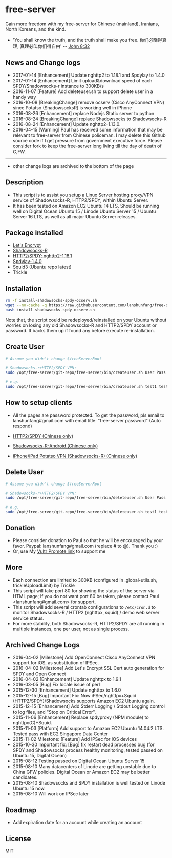 # free-server

Gain more freedom with my free-server for Chinese (mainland), Iranians, North Koreans, and the kind.

* 'You shall know the truth, and the truth shall make you free. 你们必晓得真理, 真理必叫你们得自由' -- [John 8:32](http://cnbible.com/john/8-32.htm) 

## News and Change logs

* 2017-01-14 [Enhancement] Update nghttp2 to 1.18.1 and Spdylay to 1.4.0
* 2017-01-14 [Enhancement] Limit upload&download speed of each SPDY/Shadowsocks-r instance to 300KB/s
* 2016-11-07 [Feature] Add deleteuser.sh to support delete user in a handy way
* 2016-10-08 [BreakingChange] remove ocserv (Cisco AnyConnect VPN) since Potatso (ShadowsocksR) is working well in iPhone
* 2016-08-26 [Enhancement] replace Nodejs Static server to python
* 2016-08-24 [BreakingChange] replace Shadowsocks to Shadowsocks-R
* 2016-08-24 [Enhancement] Update nghttp2-1.13.0.
* 2016-04-15 [Warning] Paul has received some information that may be relevant to free-server from Chinese policeman.
I may delete this Github source code if I get pressure from government executive force.
Please consider fork to keep the free-server long living till the day of death of G,FW.

-------
* other change logs are archived to the bottom of the page

## Description

* This script is to assist you setup a Linux Server hosting proxy/VPN service of Shadowsocks-R, HTTP2/SPDY, within Ubuntu Server.
* It has been tested on Amazon EC2 Ubuntu 14 LTS. Should be running well on Digital Ocean Ubuntu 15 / Linode Ubuntu Server 15 
/ Ubuntu Server 16 LTS, as well as all major Ubuntu Server releases.

## Package installed

* [Let's Encrypt](https://letsencrypt.org/)
* [Shadowsocks-R](https://github.com/breakwa11/shadowsocks.git)
* [HTTP2/SPDY: nghttp2-1.18.1](https://github.com/nghttp2/nghttp2/releases/download/v1.18.1/nghttp2-1.18.1.tar.gz)
* [Spdylay-1.4.0](https://github.com/tatsuhiro-t/spdylay/releases/download/v1.4.0/spdylay-1.4.0.tar.gz)
* Squid3 (Ubuntu repo latest)
* Trickle

## Installation

```bash
rm -f install-shadowsocks-spdy-ocserv.sh
wget --no-cache -q https://raw.githubusercontent.com/lanshunfang/free-server/master/install-shadowsocks-spdy-ocserv.sh
bash install-shadowsocks-spdy-ocserv.sh
```

Note that, the script could be redeployed/reinstalled on your Ubuntu without worries on losing any old Shadowsocks-R and HTTP2/SPDY account or password.
It backs them up if found any before execute re-installation.

## Create User

```bash
# Assume you didn't change $freeServerRoot

# Shadowsocks-r+HTTP2/SPDY VPN: 
sudo /opt/free-server/git-repo/free-server/bin/createuser.sh User Pass ShadowsocksRPort SPDYPort

# e.g. 
sudo /opt/free-server/git-repo/free-server/bin/createuser.sh test1 test123 10000 10401

```

## How to setup clients

* All the pages are password protected. To get the password, pls email to lanshunfang#gmail.com with email title: "free-server password" (Auto respond)

* [HTTP2/SPDY (Chinese only)](http://www.xiaofang.me/2014/12/20/windowsmaclinux-%E4%BD%BF%E7%94%A8%E5%AE%88%E6%9C%9B%E6%97%A0%E5%A2%99%E8%AE%A1%E5%88%92%E7%9A%84-spdy-%E9%AB%98%E9%80%9F%E7%BF%BB%E5%A2%99%E8%AE%BE%E7%BD%AE/ "Chinese only")
* [Shadowsocks-R-Android (Chinese only)](http://www.xiaofang.me/2016/08/25/shadowsocks-r-android-%E5%B0%8F%E6%96%B9%E7%95%AA%E8%8C%84%E9%85%8D%E7%BD%AE/)
* [iPhone/iPad Potatso VPN (Shadowsocks-R) (Chinese only)](http://www.xiaofang.me/2016/08/23/iphoneipad-potatso-vpn-shadowsocks-%E7%95%AA%E8%8C%84%E9%85%8D%E7%BD%AE/)


## Delete User

```bash
# Assume you didn't change $freeServerRoot

# Shadowsocks-r+HTTP2/SPDY VPN: 
sudo /opt/free-server/git-repo/free-server/bin/deleteuser.sh User Pass ShadowsocksRPort SPDYPort

# e.g. 
sudo /opt/free-server/git-repo/free-server/bin/deleteuser.sh test1 test123 10000 10401

```

## Donation

* Please consider donation to Paul so that he will be encouraged by your favor. Paypal: lanshunfang#gmail.com (replace # to @). Thank you :)
* Or, use My [Vultr Promote link](http://www.vultr.com/?ref=7037187-3B) to support me

## More

* Each connection are limited to 300KB (configured in .global-utils.sh, trickleUploadLimit) by Trickle
* This script will take port 80 for showing the status of the server via HTML page; If you do not want port 80 be taken, 
please contact Paul <lanshunfang#gmail.com> for support.
* This script will add several crontab configurations to `/etc/cron.d` to monitor Shadowsocks-R / HTTP2 (nghttpx, squid) / demo web server service status.
* For more stability, both Shadowsocks-R, HTTP2/SPDY are all running in multiple instances, one per user, not as single process.

## Archived Change Logs

* 2016-04-02 [Milestone] Add OpenConnect Cisco AnyConnect VPN support for iOS, as substitution of IPSec.
* 2016-04-02 [Milestone] Add Let's Encrypt SSL Cert auto generation for SPDY and Open Connect
* 2016-04-02 [Enhancement] Update nghttpx to 1.9.1
* 2016-03-05 [Bug] Fix locale issue of perl
* 2015-12-30 [Enhancement] Update nghttpx to 1.6.0
* 2015-12-15 [Bug] Important Fix: Now iPSec/nghttpx+Squid (HTTP2/SPDY)/Shadowsocks supports Amazon EC2 Ubuntu again.
* 2015-12-15 [Enhancement] Add Stderr Logging / Stdout Logging control to log files, and "Stop on Critical Error".
* 2015-11-06 [Enhancement] Replace spdyproxy (NPM module) to nghttpx(C)+Squid.
* 2015-11-03 [Platform] Add support to Amazon EC2 Ubuntu 14.04.2 LTS. Tested pass with EC2 Singapore Data Center 
* 2015-11-02 Milestone: [Feature] Add IPSec for IOS devices
* 2015-10-30 Important fix: [Bug] fix restart dead processes bug 
  (for SPDY and Shadowsocks process healthy monitoring, tested passed on Ubuntu 15, Digital Ocean)
* 2015-08-12 Testing passed on Digital Ocean Ubuntu Server 15
* 2015-08-10 Many datacenters of Linode are getting unstable due to China GFW policies. Digital Ocean or Amazon EC2 may be better candidates.
* 2015-08-10 Shadowsocks and SPDY installation is well tested on Linode Ubuntu 15 now.
* 2015-08-10 Will work on IPSec later

## Roadmap

* Add expiration date for an account while creating an account

## License

MIT